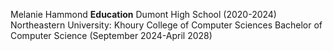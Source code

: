Melanie Hammond
**Education**
Dumont High School (2020-2024)
Northeastern University: Khoury College of Computer Sciences 
Bachelor of Computer Science (September 2024-April 2028)
